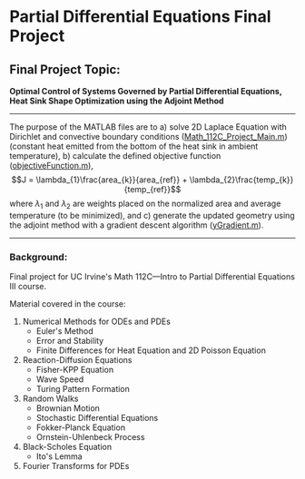 # Partial Differential Equations Final Project

## Final Project Topic: 
**Optimal Control of Systems Governed by Partial Differential Equations, Heat Sink Shape Optimization using the Adjoint Method**

---

The purpose of the MATLAB files are to a) solve 2D Laplace Equation with Dirichlet and convective boundary conditions ([Math_112C_Project_Main.m](https://github.com/kylespink13/Heat_Sink_Shape_Optimization/blob/01390ffe62fc844bdd0e15af78dad8b235d06ebb/Math%20112C%20Final%20Project%20Code/Math_112C_Project_Main.m)) (constant heat emitted from the bottom of the heat sink in ambient temperature), b) calculate the defined objective function ([objectiveFunction.m]([objectiveFunction.m](https://github.com/kylespink13/Heat_Sink_Shape_Optimization/blob/01390ffe62fc844bdd0e15af78dad8b235d06ebb/Math%20112C%20Final%20Project%20Code/objectiveFunction.m))),
$$J = \lambda_{1}\frac{area_{k}}{area_{ref}} + \lambda_{2}\frac{temp_{k}}{temp_{ref}}$$
where $\lambda_{1}$ and $\lambda_{2}$ are weights placed on the normalized area and average temperature (to be minimized), and c) generate the updated geometry using the adjoint method with a gradient descent algorithm ([yGradient.m](https://github.com/kylespink13/Heat_Sink_Shape_Optimization/blob/01390ffe62fc844bdd0e15af78dad8b235d06ebb/Math%20112C%20Final%20Project%20Code/yGradient.m)).

---

### Background:
Final project for UC Irvine's Math 112C—Intro to Partial Differential Equations III course.

Material covered in the course:
  1. Numerical Methods for ODEs and PDEs
     - Euler's Method
     - Error and Stability
     - Finite Differences for Heat Equation and 2D Poisson Equation
  2. Reaction-Diffusion Equations
     - Fisher-KPP Equation
     - Wave Speed
     - Turing Pattern Formation
  3. Random Walks
     - Brownian Motion
     - Stochastic Differential Equations
     - Fokker-Planck Equation
     - Ornstein-Uhlenbeck Process
  5. Black-Scholes Equation
     - Ito's Lemma
  6. Fourier Transforms for PDEs
